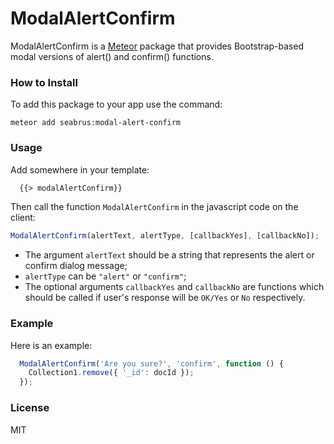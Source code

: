 # ModalAlertConfirm

ModalAlertConfirm is a [Meteor](https://www.meteor.com/) package that provides Bootstrap-based modal versions of alert() and confirm() functions.

### How to Install
To add this package to your app use the command:
```
meteor add seabrus:modal-alert-confirm
```

### Usage
Add somewhere in your template:
```html
  {{> modalAlertConfirm}}
```

Then call the function `ModalAlertConfirm` in the javascript code on the client:
```javascript
ModalAlertConfirm(alertText, alertType, [callbackYes], [callbackNo]);
```

- The argument `alertText` should be a string that represents the alert or confirm dialog message;
- `alertType` can be `"alert"` or `"confirm"`;
- The optional arguments `callbackYes` and `callbackNo` are functions which should be called if user's response will be `OK/Yes` or `No` respectively.

### Example
Here is an example:
```javascript
  ModalAlertConfirm('Are you sure?', 'confirm', function () {
    Collection1.remove({ '_id': docId });
  });
```

### License
MIT

